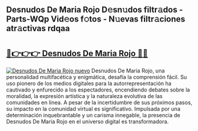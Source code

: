 ## Desnudos De Maria Rojo D𝚎sn𝚞dos filtr𝚊dos - Parts-WQp Vid𝚎os f𝚘tos - N𝚞evas filtr𝚊ciones atr𝚊ctivas rdqaa

# <h2><a href="http://mb5ogio.tromn.icu/?c=Desnudos+De+Maria+Rojo">🔗👉👉👉 Desnudos De Maria Rojo 🔗🔗</a></h2>

[![Desnudos De Maria Rojo nuevo](https://i.imgur.com/pEAQMta.gif)](http://mb5ogio.tromn.icu/?c=Desnudos+De+Maria+Rojo)
Desnudos De Maria Rojo, una personalidad multifacética y enigmática, desafía la comprensión fácil. Su uso pionero de los medios digitales para la autorrepresentación ha cautivado y enfurecido a los espectadores, encendiendo debates sobre la moralidad, la expresión artística y la naturaleza evolutiva de las comunidades en línea. A pesar de la incertidumbre de sus próximos pasos, su impacto en la comunidad virtual es significativo. Impulsada por una determinación inquebrantable y un carisma innegable, la presencia de Desnudos De Maria Rojo en el universo digital es transformadora.
